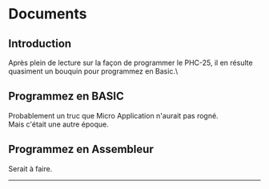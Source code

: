 # Documents

## Introduction

Après plein de lecture sur la façon de programmer le PHC-25, il en résulte quasiment un bouquin pour programmez en Basic.\

## Programmez en BASIC

Probablement un truc que Micro Application n'aurait pas rogné.\
Mais c'était une autre époque.

## Programmez en Assembleur

Serait à faire.

___
